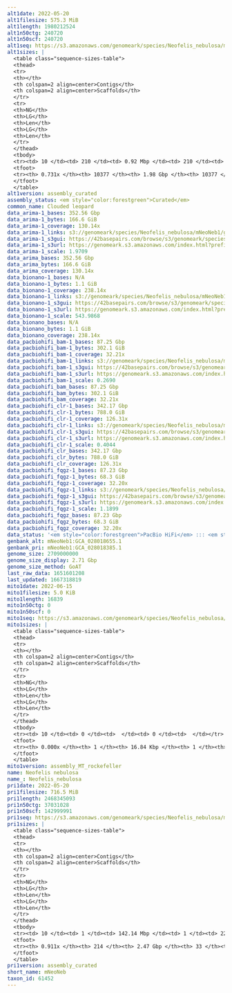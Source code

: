 ```yaml
---
alt1date: 2022-05-20
alt1filesize: 575.3 MiB
alt1length: 1980212524
alt1n50ctg: 240720
alt1n50scf: 240720
alt1seq: https://s3.amazonaws.com/genomeark/species/Neofelis_nebulosa/mNeoNeb1/assembly_curated/mNeoNeb1.alt.cur.20220520.fasta.gz
alt1sizes: |
  <table class="sequence-sizes-table">
  <thead>
  <tr>
  <th></th>
  <th colspan=2 align=center>Contigs</th>
  <th colspan=2 align=center>Scaffolds</th>
  </tr>
  <tr>
  <th>NG</th>
  <th>LG</th>
  <th>Len</th>
  <th>LG</th>
  <th>Len</th>
  </tr>
  </thead>
  <tbody>
  <tr><td> 10 </td><td> 210 </td><td> 0.92 Mbp </td><td> 210 </td><td> 0.92 Mbp </td></tr>  <tr><td> 20 </td><td> 574 </td><td> 0.62 Mbp </td><td> 574 </td><td> 0.62 Mbp </td></tr>  <tr><td> 30 </td><td> 1082 </td><td> 460.02 Kbp </td><td> 1082 </td><td> 460.02 Kbp </td></tr>  <tr><td> 40 </td><td> 1765 </td><td> 342.35 Kbp </td><td> 1765 </td><td> 342.35 Kbp </td></tr>  <tr style="background-color:#cccccc;"><td> 50 </td><td> 2707 </td><td> 240.72 Kbp </td><td> 2707 </td><td> 240.72 Kbp </td></tr>  <tr><td> 60 </td><td> 4145 </td><td> 144.32 Kbp </td><td> 4145 </td><td> 144.32 Kbp </td></tr>  <tr><td> 70 </td><td> 7484 </td><td> 41.70 Kbp </td><td> 7484 </td><td> 41.70 Kbp </td></tr>  <tr><td> 80 </td><td> 0 </td><td>  </td><td> 0 </td><td>  </td></tr>  <tr><td> 90 </td><td> 0 </td><td>  </td><td> 0 </td><td>  </td></tr>  <tr><td> 100 </td><td> 0 </td><td>  </td><td> 0 </td><td>  </td></tr>  </tbody>
  <tfoot>
  <tr><th> 0.731x </th><th> 10377 </th><th> 1.98 Gbp </th><th> 10377 </th><th> 1.98 Gbp </th></tr>
  </tfoot>
  </table>
alt1version: assembly_curated
assembly_status: <em style="color:forestgreen">Curated</em>
common_name: Clouded leopard
data_arima-1_bases: 352.56 Gbp
data_arima-1_bytes: 166.6 GiB
data_arima-1_coverage: 130.14x
data_arima-1_links: s3://genomeark/species/Neofelis_nebulosa/mNeoNeb1/genomic_data/arima/<br>
data_arima-1_s3gui: https://42basepairs.com/browse/s3/genomeark/species/Neofelis_nebulosa/mNeoNeb1/genomic_data/arima/
data_arima-1_s3url: https://genomeark.s3.amazonaws.com/index.html?prefix=species/Neofelis_nebulosa/mNeoNeb1/genomic_data/arima/
data_arima-1_scale: 1.9709
data_arima_bases: 352.56 Gbp
data_arima_bytes: 166.6 GiB
data_arima_coverage: 130.14x
data_bionano-1_bases: N/A
data_bionano-1_bytes: 1.1 GiB
data_bionano-1_coverage: 238.14x
data_bionano-1_links: s3://genomeark/species/Neofelis_nebulosa/mNeoNeb1/genomic_data/bionano/<br>
data_bionano-1_s3gui: https://42basepairs.com/browse/s3/genomeark/species/Neofelis_nebulosa/mNeoNeb1/genomic_data/bionano/
data_bionano-1_s3url: https://genomeark.s3.amazonaws.com/index.html?prefix=species/Neofelis_nebulosa/mNeoNeb1/genomic_data/bionano/
data_bionano-1_scale: 543.9868
data_bionano_bases: N/A
data_bionano_bytes: 1.1 GiB
data_bionano_coverage: 238.14x
data_pacbiohifi_bam-1_bases: 87.25 Gbp
data_pacbiohifi_bam-1_bytes: 302.1 GiB
data_pacbiohifi_bam-1_coverage: 32.21x
data_pacbiohifi_bam-1_links: s3://genomeark/species/Neofelis_nebulosa/mNeoNeb1/genomic_data/pacbio_hifi/<br>
data_pacbiohifi_bam-1_s3gui: https://42basepairs.com/browse/s3/genomeark/species/Neofelis_nebulosa/mNeoNeb1/genomic_data/pacbio_hifi/
data_pacbiohifi_bam-1_s3url: https://genomeark.s3.amazonaws.com/index.html?prefix=species/Neofelis_nebulosa/mNeoNeb1/genomic_data/pacbio_hifi/
data_pacbiohifi_bam-1_scale: 0.2690
data_pacbiohifi_bam_bases: 87.25 Gbp
data_pacbiohifi_bam_bytes: 302.1 GiB
data_pacbiohifi_bam_coverage: 32.21x
data_pacbiohifi_clr-1_bases: 342.17 Gbp
data_pacbiohifi_clr-1_bytes: 788.0 GiB
data_pacbiohifi_clr-1_coverage: 126.31x
data_pacbiohifi_clr-1_links: s3://genomeark/species/Neofelis_nebulosa/mNeoNeb1/genomic_data/pacbio_hifi/<br>
data_pacbiohifi_clr-1_s3gui: https://42basepairs.com/browse/s3/genomeark/species/Neofelis_nebulosa/mNeoNeb1/genomic_data/pacbio_hifi/
data_pacbiohifi_clr-1_s3url: https://genomeark.s3.amazonaws.com/index.html?prefix=species/Neofelis_nebulosa/mNeoNeb1/genomic_data/pacbio_hifi/
data_pacbiohifi_clr-1_scale: 0.4044
data_pacbiohifi_clr_bases: 342.17 Gbp
data_pacbiohifi_clr_bytes: 788.0 GiB
data_pacbiohifi_clr_coverage: 126.31x
data_pacbiohifi_fqgz-1_bases: 87.23 Gbp
data_pacbiohifi_fqgz-1_bytes: 68.3 GiB
data_pacbiohifi_fqgz-1_coverage: 32.20x
data_pacbiohifi_fqgz-1_links: s3://genomeark/species/Neofelis_nebulosa/mNeoNeb1/genomic_data/pacbio_hifi/<br>
data_pacbiohifi_fqgz-1_s3gui: https://42basepairs.com/browse/s3/genomeark/species/Neofelis_nebulosa/mNeoNeb1/genomic_data/pacbio_hifi/
data_pacbiohifi_fqgz-1_s3url: https://genomeark.s3.amazonaws.com/index.html?prefix=species/Neofelis_nebulosa/mNeoNeb1/genomic_data/pacbio_hifi/
data_pacbiohifi_fqgz-1_scale: 1.1899
data_pacbiohifi_fqgz_bases: 87.23 Gbp
data_pacbiohifi_fqgz_bytes: 68.3 GiB
data_pacbiohifi_fqgz_coverage: 32.20x
data_status: '<em style="color:forestgreen">PacBio HiFi</em> ::: <em style="color:forestgreen">Arima</em>'
genbank_alt: mNeoNeb1:GCA_028018655.1
genbank_pri: mNeoNeb1:GCA_028018385.1
genome_size: 2709000000
genome_size_display: 2.71 Gbp
genome_size_method: GoAT
last_raw_data: 1651601208
last_updated: 1667318819
mito1date: 2022-06-15
mito1filesize: 5.0 KiB
mito1length: 16839
mito1n50ctg: 0
mito1n50scf: 0
mito1seq: https://s3.amazonaws.com/genomeark/species/Neofelis_nebulosa/mNeoNeb1/assembly_MT_rockefeller/mNeoNeb1.MT.20220615.fasta.gz
mito1sizes: |
  <table class="sequence-sizes-table">
  <thead>
  <tr>
  <th></th>
  <th colspan=2 align=center>Contigs</th>
  <th colspan=2 align=center>Scaffolds</th>
  </tr>
  <tr>
  <th>NG</th>
  <th>LG</th>
  <th>Len</th>
  <th>LG</th>
  <th>Len</th>
  </tr>
  </thead>
  <tbody>
  <tr><td> 10 </td><td> 0 </td><td>  </td><td> 0 </td><td>  </td></tr>  <tr><td> 20 </td><td> 0 </td><td>  </td><td> 0 </td><td>  </td></tr>  <tr><td> 30 </td><td> 0 </td><td>  </td><td> 0 </td><td>  </td></tr>  <tr><td> 40 </td><td> 0 </td><td>  </td><td> 0 </td><td>  </td></tr>  <tr style="background-color:#cccccc;"><td> 50 </td><td> 0 </td><td style="background-color:#ff8888;">  </td><td> 0 </td><td style="background-color:#ff8888;">  </td></tr>  <tr><td> 60 </td><td> 0 </td><td>  </td><td> 0 </td><td>  </td></tr>  <tr><td> 70 </td><td> 0 </td><td>  </td><td> 0 </td><td>  </td></tr>  <tr><td> 80 </td><td> 0 </td><td>  </td><td> 0 </td><td>  </td></tr>  <tr><td> 90 </td><td> 0 </td><td>  </td><td> 0 </td><td>  </td></tr>  <tr><td> 100 </td><td> 0 </td><td>  </td><td> 0 </td><td>  </td></tr>  </tbody>
  <tfoot>
  <tr><th> 0.000x </th><th> 1 </th><th> 16.84 Kbp </th><th> 1 </th><th> 16.84 Kbp </th></tr>
  </tfoot>
  </table>
mito1version: assembly_MT_rockefeller
name: Neofelis nebulosa
name_: Neofelis_nebulosa
pri1date: 2022-05-20
pri1filesize: 716.5 MiB
pri1length: 2468345093
pri1n50ctg: 37031028
pri1n50scf: 142999991
pri1seq: https://s3.amazonaws.com/genomeark/species/Neofelis_nebulosa/mNeoNeb1/assembly_curated/mNeoNeb1.pri.cur.20220520.fasta.gz
pri1sizes: |
  <table class="sequence-sizes-table">
  <thead>
  <tr>
  <th></th>
  <th colspan=2 align=center>Contigs</th>
  <th colspan=2 align=center>Scaffolds</th>
  </tr>
  <tr>
  <th>NG</th>
  <th>LG</th>
  <th>Len</th>
  <th>LG</th>
  <th>Len</th>
  </tr>
  </thead>
  <tbody>
  <tr><td> 10 </td><td> 1 </td><td> 142.14 Mbp </td><td> 1 </td><td> 222.43 Mbp </td></tr>  <tr><td> 20 </td><td> 4 </td><td> 91.74 Mbp </td><td> 2 </td><td> 207.47 Mbp </td></tr>  <tr><td> 30 </td><td> 8 </td><td> 61.80 Mbp </td><td> 3 </td><td> 170.16 Mbp </td></tr>  <tr><td> 40 </td><td> 12 </td><td> 57.54 Mbp </td><td> 5 </td><td> 156.03 Mbp </td></tr>  <tr style="background-color:#cccccc;"><td> 50 </td><td> 18 </td><td style="background-color:#88ff88;"> 37.03 Mbp </td><td> 7 </td><td style="background-color:#88ff88;"> 143.00 Mbp </td></tr>  <tr><td> 60 </td><td> 26 </td><td> 26.78 Mbp </td><td> 9 </td><td> 128.49 Mbp </td></tr>  <tr><td> 70 </td><td> 38 </td><td> 17.01 Mbp </td><td> 11 </td><td> 95.68 Mbp </td></tr>  <tr><td> 80 </td><td> 61 </td><td> 9.78 Mbp </td><td> 14 </td><td> 83.65 Mbp </td></tr>  <tr><td> 90 </td><td> 140 </td><td> 1.07 Mbp </td><td> 18 </td><td> 46.37 Mbp </td></tr>  <tr><td> 100 </td><td> 0 </td><td>  </td><td> 0 </td><td>  </td></tr>  </tbody>
  <tfoot>
  <tr><th> 0.911x </th><th> 214 </th><th> 2.47 Gbp </th><th> 33 </th><th> 2.47 Gbp </th></tr>
  </tfoot>
  </table>
pri1version: assembly_curated
short_name: mNeoNeb
taxon_id: 61452
---
```

